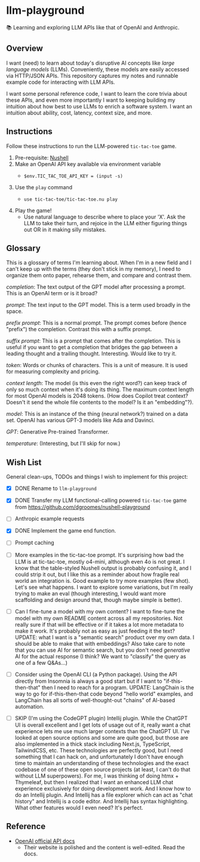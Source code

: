 # llm-playground

📚 Learning and exploring LLM APIs like that of OpenAI and Anthropic.


## Overview

I want (need) to learn about today's disruptive AI concepts like *large language models* (LLMs). Conveniently, these
models are easily accessed via HTTP/JSON APIs. This repository captures my notes and runnable example code for
interacting with LLM APIs.

I want some personal reference code, I want to learn the core trivia about these APIs, and even more importantly I want
to keeping building my intuition about how best to use LLMs to enrich a software system. I want an intuition about
ability, cost, latency, context size, and more.


## Instructions

Follow these instructions to run the LLM-powered `tic-tac-toe` game.

1. Pre-requisite: [Nushell](https://github.com/nushell/nushell)
2. Make an OpenAI API key available via environment variable
    * ```nushell
      $env.TIC_TAC_TOE_API_KEY = (input -s)
      ```
3. Use the `play` command
    * ```nushell
      use tic-tac-toe/tic-tac-toe.nu play
      ```
4. Play the game!
    * Use natural language to describe where to place your 'X'. Ask the LLM to take their turn, and rejoice in the LLM
      either figuring things out OR in it making silly mistakes.


## Glossary

This is a glossary of terms I'm learning about. When I'm in a new field and I can't keep up with the terms (they don't
stick in my memory), I need to organize them onto paper, rehearse them, and compare and contrast them.

*completion*: The text output of the GPT model after processing a prompt. This is an OpenAI term or is it broad?

*prompt*: The text input to the GPT model. This is a term used broadly in the space. 

*prefix prompt*: This is a normal prompt. The prompt comes before (hence "prefix") the completion. Contrast this with
a suffix prompt.

*suffix prompt*: This is a prompt that comes after the completion. This is useful if you want to get a completion that
bridges the gap between a leading thought and a trailing thought. Interesting. Would like to try it.

*token*: Words or chunks of characters. This is a unit of measure. It is used for measuring complexity and pricing.

*context length*: The model (is this even the right word?) can keep track of only so much context when it's doing its thing.
The maximum context length for most OpenAI models is 2048 tokens. (How does Copilot treat context? Doesn't it send the
whole file contents to the model? Is it an "embedding"?).

*model*: This is an instance of the thing (neural network?) trained on a data set. OpenAI has various GPT-3 models like Ada
and Davinci.

*GPT*: Generative Pre-trained Transformer.

*temperature*: (Interesting, but I'll skip for now.)


## Wish List

General clean-ups, TODOs and things I wish to implement for this project:

* [x] DONE Rename to `llm-playground`
* [x] DONE Transfer my LLM functional-calling powered `tic-tac-toe` game from <https://github.com/dgroomes/nushell-playground>
* [ ] Anthropic example requests
* [x] DONE Implement the game end function.
* [ ] Prompt caching
* [ ] More examples in the tic-tac-toe prompt. It's surprising how bad the LLM is at tic-tac-toe, mostly o4-mini,
  although even 4o is not great. I know that the table-styled Nushell output is probably confusing it, and I could
  strip it out, but I like this as a reminder about how fragile real world an integration is. Good example to try more
  examples (few shot). Let's see what happens. I want to explore some variations, but I'm really trying to make an
  eval (though interesting, I would want more scaffolding and design around that, though maybe simple is better).
* [ ] Can I fine-tune a model with my own content? I want to fine-tune the model with my own README content across all
  my repositories. Not really sure if that will be effective or if it takes a lot more metadata to make it work. It's
  probably not as easy as just feeding it the text? UPDATE: what I want is a "semantic search" product over my own data.
  I should be able to make that with embeddings? Also take care to note that you can use AI for semantic search, but you
  don't need *generative* AI for the actual response (I think? We want to "classify" the query as one of a few Q&As...)
* [ ] Consider using the OpenAI CLI (a Python package). Using the API directly from Insomnia is always a good start but
  if I want to "if-this-then-that" then I need to reach for a program. UPDATE: LangChain is the way to go for if-this-then-that
  code beyond "hello world" examples, and LangChain has all sorts of well-thought-out "chains" of AI-based automation.
* [ ] SKIP (I'm using the CodeGPT plugin) Intellij plugin. While the ChatGPT UI is overall excellent and I get lots of usage out of it, really want a chat
  experience lets me use much larger contexts than the ChatGPT UI. I've looked at open source options and some are quite
  good, but those are also implemented in a thick stack including Next.js, TypeScript, TailwindCSS, etc. These technologies
  are perfectly good, but I need something that I can hack on, and unfortunately I don't have enough time to maintain an
  understanding of these technologies and the exact codebase of one of these open source projects (at least, I can't do
  that without LLM superpowers). For me, I was thinking of doing htmx + Thymeleaf, but then I realized that I want an
  enhanced LLM chat experience exclusively for doing development work. And I know how to do an Intellij plugin. And
  Intellij has a file explorer which can act as "chat history" and Intellij is a code editor. And Intellij has syntax
  highlighting. What other features would I even need? It's perfect.


## Reference

* [OpenAI official API docs](https://beta.openai.com/docs/introduction)
  * Their website is polished and the content is well-edited. Read the docs.
